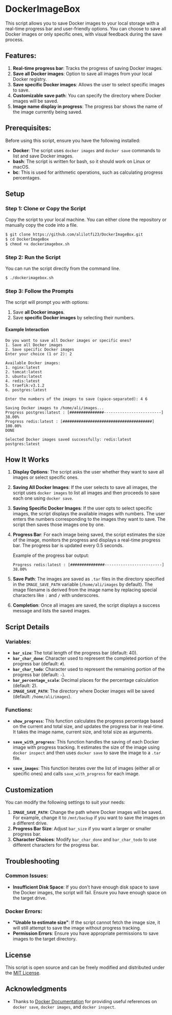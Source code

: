 # DockerImageBox 

This script allows you to save Docker images to your local storage with a real-time progress bar and user-friendly options. You can choose to save all Docker images or only specific ones, with visual feedback during the save process.

## Features:
1. **Real-time progress bar**: Tracks the progress of saving Docker images.
2. **Save all Docker images**: Option to save all images from your local Docker registry.
3. **Save specific Docker images**: Allows the user to select specific images to save.
4. **Customizable save path**: You can specify the directory where Docker images will be saved.
5. **Image name display in progress**: The progress bar shows the name of the image currently being saved.

## Prerequisites:
Before using this script, ensure you have the following installed:
- **Docker**: The script uses `docker images` and `docker save` commands to list and save Docker images.
- **bash**: The script is written for bash, so it should work on Linux or macOS.
- **bc**: This is used for arithmetic operations, such as calculating progress percentages.

## Setup

### Step 1: Clone or Copy the Script
Copy the script to your local machine. You can either clone the repository or manually copy the code into a file.

```bash
$ git clone https://github.com/alilotfi23/DockerImageBox.git
$ cd DockerImageBox
$ chmod +x dockerimagebox.sh
```

### Step 2: Run the Script
You can run the script directly from the command line.

```bash
$ ./dockerimagebox.sh
```

### Step 3: Follow the Prompts
The script will prompt you with options:
1. Save **all Docker images**.
2. Save **specific Docker images** by selecting their numbers.

#### Example Interaction

```plaintext
Do you want to save all Docker images or specific ones?
1. Save all Docker images
2. Save specific Docker images
Enter your choice (1 or 2): 2

Available Docker images:
1. nginx:latest
2. tomcat:latest
3. ubuntu:latest
4. redis:latest
5. traefik:v3.1.2
6. postgres:latest

Enter the numbers of the images to save (space-separated): 4 6 

Saving Docker images to /home/ali/images...
Progress postgres:latest : [###############-------------------------] 38.00%
Progress redis:latest : [#######################################] 100.00%
DONE

Selected Docker images saved successfully: redis:latest postgres:latest
```

## How It Works

1. **Display Options**: The script asks the user whether they want to save all images or select specific ones.
   
2. **Saving All Docker Images**: If the user selects to save all images, the script uses `docker images` to list all images and then proceeds to save each one using `docker save`.

3. **Saving Specific Docker Images**: If the user opts to select specific images, the script displays the available images with numbers. The user enters the numbers corresponding to the images they want to save. The script then saves those images one by one.

4. **Progress Bar**: For each image being saved, the script estimates the size of the image, monitors the progress and displays a real-time progress bar. The progress bar is updated every 0.5 seconds.

    Example of the progress bar output:
    ```plaintext
    Progress redis:latest : [###############-------------------------] 38.00%
    ```

5. **Save Path**: The images are saved as `.tar` files in the directory specified in the `IMAGE_SAVE_PATH` variable (`/home/ali/images` by default). The image filename is derived from the image name by replacing special characters like `:` and `/` with underscores.

6. **Completion**: Once all images are saved, the script displays a success message and lists the saved images.

## Script Details

### Variables:
- **`bar_size`**: The total length of the progress bar (default: 40).
- **`bar_char_done`**: Character used to represent the completed portion of the progress bar (default: `#`).
- **`bar_char_todo`**: Character used to represent the remaining portion of the progress bar (default: `-`).
- **`bar_percentage_scale`**: Decimal places for the percentage calculation (default: 2).
- **`IMAGE_SAVE_PATH`**: The directory where Docker images will be saved (default: `/home/ali/images`).

### Functions:
- **`show_progress`**: This function calculates the progress percentage based on the current and total size, and updates the progress bar in real-time. It takes the image name, current size, and total size as arguments.
  
- **`save_with_progress`**: This function handles the saving of each Docker image with progress tracking. It estimates the size of the image using `docker inspect` and then uses `docker save` to save the image to a `.tar` file.
  
- **`save_images`**: This function iterates over the list of images (either all or specific ones) and calls `save_with_progress` for each image.

## Customization

You can modify the following settings to suit your needs:
1. **`IMAGE_SAVE_PATH`**: Change the path where Docker images will be saved. For example, change it to `/mnt/backup` if you want to save the images on a different drive.
2. **Progress Bar Size**: Adjust `bar_size` if you want a larger or smaller progress bar.
3. **Character Choices**: Modify `bar_char_done` and `bar_char_todo` to use different characters for the progress bar.

## Troubleshooting

### Common Issues:
- **Insufficient Disk Space**: If you don't have enough disk space to save the Docker images, the script will fail. Ensure you have enough space on the target drive.

### Docker Errors:
- **"Unable to estimate size"**: If the script cannot fetch the image size, it will still attempt to save the image without progress tracking.
- **Permission Errors**: Ensure you have appropriate permissions to save images to the target directory.

## License

This script is open source and can be freely modified and distributed under the [MIT License](https://opensource.org/licenses/MIT).

## Acknowledgments

- Thanks to [Docker Documentation](https://docs.docker.com/) for providing useful references on `docker save`, `docker images`, and `docker inspect`.
